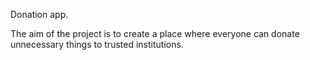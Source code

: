 Donation app.

The aim of the project is to create a place where everyone can donate unnecessary things to trusted institutions.
